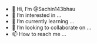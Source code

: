- 👋 Hi, I’m @Sachin143bhau
- 👀 I’m interested in ...
- 🌱 I’m currently learning ...
- 💞️ I’m looking to collaborate on ...
- 📫 How to reach me ...

<!---
Sachin143bhau/Sachin143bhau is a ✨ special ✨ repository because its `README.md` (this file) appears on your GitHub profile.
You can click the Preview link to take a look at your changes.
--->
